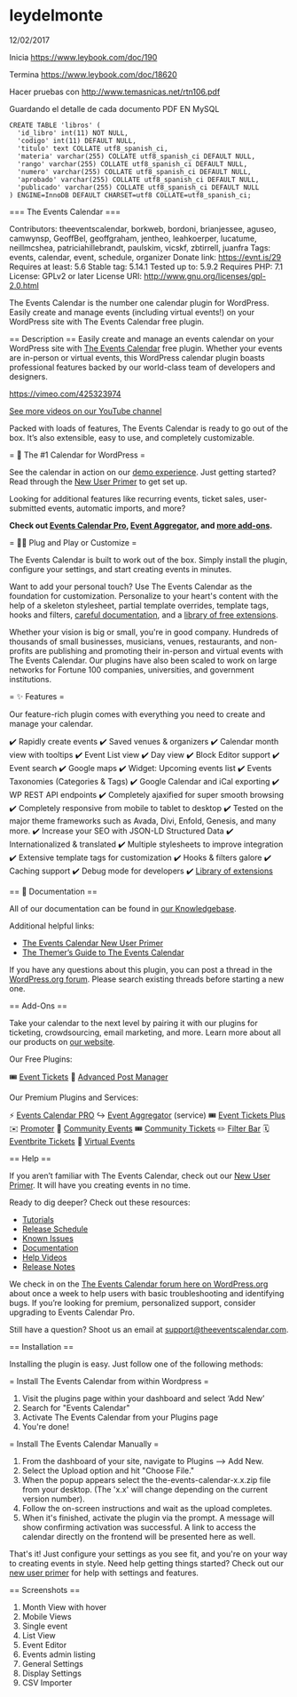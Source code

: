 # leydelmonte
12/02/2017

Inicia https://www.leybook.com/doc/190

Termina https://www.leybook.com/doc/18620

Hacer pruebas con http://www.temasnicas.net/rtn106.pdf

Guardando el detalle de cada documento PDF EN MySQL

```
CREATE TABLE 'libros' (
  'id_libro' int(11) NOT NULL,
  'codigo' int(11) DEFAULT NULL,
  'titulo' text COLLATE utf8_spanish_ci,
  'materia' varchar(255) COLLATE utf8_spanish_ci DEFAULT NULL,
  'rango' varchar(255) COLLATE utf8_spanish_ci DEFAULT NULL,
  'numero' varchar(255) COLLATE utf8_spanish_ci DEFAULT NULL,
  'aprobado' varchar(255) COLLATE utf8_spanish_ci DEFAULT NULL,
  'publicado' varchar(255) COLLATE utf8_spanish_ci DEFAULT NULL
) ENGINE=InnoDB DEFAULT CHARSET=utf8 COLLATE=utf8_spanish_ci;
```

=== The Events Calendar ===

Contributors: theeventscalendar, borkweb, bordoni, brianjessee, aguseo, camwynsp, GeoffBel, geoffgraham, jentheo, leahkoerper, lucatume, neillmcshea, patriciahillebrandt, paulskim, vicskf, zbtirrell, juanfra
Tags: events, calendar, event, schedule, organizer
Donate link: https://evnt.is/29
Requires at least: 5.6
Stable tag: 5.14.1
Tested up to: 5.9.2
Requires PHP: 7.1
License: GPLv2 or later
License URI: http://www.gnu.org/licenses/gpl-2.0.html

The Events Calendar is the number one calendar plugin for WordPress. Easily create and manage events (including virtual events!) on your WordPress site with The Events Calendar free plugin.

== Description ==
Easily create and manage an events calendar on your WordPress site with [The Events Calendar](https://evnt.is/mj) free plugin. Whether your events are in-person or virtual events, this WordPress calendar plugin boasts professional features backed by our world-class team of developers and designers.

https://vimeo.com/425323974

[See more videos on our YouTube channel](https://evnt.is/1b4-)

Packed with loads of features, The Events Calendar is ready to go out of the box. It’s also extensible, easy to use, and completely customizable.

= 📅 The #1 Calendar for WordPress =

See the calendar in action on our [demo experience](https://evnt.is/1ajs). Just getting started? Read through the [New User Primer](https://evnt.is/2d) to get set up.

Looking for additional features like recurring events, ticket sales, user-submitted events, automatic imports, and more?

<strong>Check out [Events Calendar Pro](https://evnt.is/mj), [Event Aggregator](https://evnt.is/197u), and [more add-ons](https://evnt.is/2a).</strong>

= 🔌🎨 Plug and Play or Customize =

The Events Calendar is built to work out of the box. Simply install the plugin, configure your settings, and start creating events in minutes.

Want to add your personal touch? Use The Events Calendar as the foundation for customization. Personalize to your heart's content with the help of a skeleton stylesheet, partial template overrides, template tags, hooks and filters, [careful documentation](https://evnt.is/eu), and a [library of free extensions](https://evnt.is/1a0r).

Whether your vision is big or small, you're in good company. Hundreds of thousands of small businesses, musicians, venues, restaurants, and non-profits are publishing and promoting their in-person and virtual events with The Events Calendar. Our plugins have also been scaled to work on large networks for Fortune 100 companies, universities, and government institutions.

= ✨ Features =

Our feature-rich plugin comes with everything you need to create and manage your calendar.

✔️ Rapidly create events
✔️ Saved venues & organizers
✔️ Calendar month view with tooltips
✔️ Event List view
✔️ Day view
✔️ Block Editor support
✔️ Event search
✔️ Google maps
✔️ Widget: Upcoming events list
✔️ Events Taxonomies (Categories & Tags)
✔️ Google Calendar and iCal exporting
✔️ WP REST API endpoints
✔️ Completely ajaxified for super smooth browsing
✔️ Completely responsive from mobile to tablet to desktop
✔️ Tested on the major theme frameworks such as Avada, Divi, Enfold, Genesis, and many more.
✔️ Increase your SEO with JSON-LD Structured Data
✔️ Internationalized & translated
✔️ Multiple stylesheets to improve integration
✔️ Extensive template tags for customization
✔️ Hooks & filters galore
✔️ Caching support
✔️ Debug mode for developers
✔️ [Library of extensions](https://evnt.is/1a0r)

== 📃 Documentation ==

All of our documentation can be found in [our Knowledgebase](https://evnt.is/eu).

Additional helpful links:

* [The Events Calendar New User Primer](https://evnt.is/2l)
* [The Themer’s Guide to The Events Calendar](https://evnt.is/2m)

If you have any questions about this plugin, you can post a thread in the [WordPress.org forum](https://wordpress.org/support/plugin/the-events-calendar). Please search existing threads before starting a new one.

== Add-Ons ==

Take your calendar to the next level by pairing it with our plugins for ticketing, crowdsourcing, email marketing, and more. Learn more about all our products on [our website](https://evnt.is/18wn).

Our Free Plugins:

🎟️ [Event Tickets](https://wordpress.org/plugins/event-tickets/)
📐 [Advanced Post Manager](https://wordpress.org/plugins/advanced-post-manager/)

Our Premium Plugins and Services:

⚡ [Events Calendar PRO](https://evnt.is/18wi)
↪️ [Event Aggregator](https://evnt.is/197u) (service)
🎟️ [Event Tickets Plus](https://evnt.is/18wk)
✉️ [Promoter](https://evnt.is/1ajt)
👥 [Community Events](https://evnt.is/2g)
🎟️ [Community Tickets](https://evnt.is/18wl)
✏️ [Filter Bar](https://evnt.is/fa)
🗓️ [Eventbrite Tickets](https://evnt.is/2e)
📡 [Virtual Events](https://evnt.is/1aky)

== Help ==

If you aren’t familiar with The Events Calendar, check out our [New User Primer](https://evnt.is/2p). It will have you creating events in no time.

Ready to dig deeper? Check out these resources:

* [Tutorials](https://evnt.is/2u)
* [Release Schedule](https://theeventscalendar.com/release-schedule/)
* [Known Issues](https://theeventscalendar.com/known-issues/)
* [Documentation](https://evnt.is/eu)
* [Help Videos](https://evnt.is/2t)
* [Release Notes](https://evnt.is/2v)

We check in on the [The Events Calendar forum here on WordPress.org](https://wordpress.org/support/plugin/the-events-calendar/) about once a week to help users with basic troubleshooting and identifying bugs. If you’re looking for premium, personalized support, consider upgrading to Events Calendar Pro.

Still have a question? Shoot us an email at support@theeventscalendar.com.

== Installation ==

Installing the plugin is easy. Just follow one of the following methods:

= Install The Events Calendar from within Wordpress =

1. Visit the plugins page within your dashboard and select ‘Add New’
2. Search for "Events Calendar"
3. Activate The Events Calendar from your Plugins page
4. You're done!


= Install The Events Calendar Manually =

1. From the dashboard of your site, navigate to Plugins --> Add New.
2. Select the Upload option and hit "Choose File."
3. When the popup appears select the the-events-calendar-x.x.zip file from your desktop. (The 'x.x' will change depending on the current version number).
4. Follow the on-screen instructions and wait as the upload completes.
5. When it's finished, activate the plugin via the prompt. A message will show confirming activation was successful. A link to access the calendar directly on the frontend will be presented here as well.

That's it! Just configure your settings as you see fit, and you're on your way to creating events in style. Need help getting things started? Check out our [new user primer](https://evnt.is/2l) for help with settings and features.

== Screenshots ==

1. Month View with hover
2. Mobile Views
3. Single event
4. List View
5. Event Editor
6. Events admin listing
7. General Settings
8. Display Settings
9. CSV Importer

